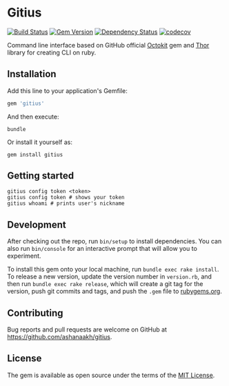 # Gitius

[![Build Status](https://travis-ci.org/ashanaakh/gitius.svg?branch=tests)][travis]
[![Gem Version](https://badge.fury.io/rb/gitius.svg)][gem]
[![Dependency Status](https://beta.gemnasium.com/badges/github.com/ashanaakh/gitius.svg)][gemnasium]
[![codecov](https://codecov.io/gh/ashanaakh/gitius/branch/master/graph/badge.svg)][coverage]

[travis]: https://travis-ci.org/ashanaakh/gitius
[gem]: https://badge.fury.io/rb/gitius
[gemnasium]: https://beta.gemnasium.com/projects/github.com/ashanaakh/gitius
[coverage]: https://codecov.io/gh/ashanaakh/gitius

Command line interface based on GitHub official [Octokit](https://github.com/octokit/octokit.rb)
gem and [Thor](https://github.com/erikhuda/thor) library for creating CLI on ruby.

## Installation

Add this line to your application's Gemfile:

```ruby
gem 'gitius'
```

And then execute:

```shell
bundle
```

Or install it yourself as:

```shell
gem install gitius
```

## Getting started

```shell
gitius config token <token>
gitius config token # shows your token
gitius whoami # prints user's nickname
```

## Development

After checking out the repo, run `bin/setup` to install dependencies. You can also run `bin/console` for an interactive prompt that will allow you to experiment.

To install this gem onto your local machine, run `bundle exec rake install`. To release a new version, update the version number in `version.rb`, and then run `bundle exec rake release`, which will create a git tag for the version, push git commits and tags, and push the `.gem` file to [rubygems.org](https://rubygems.org).

## Contributing

Bug reports and pull requests are welcome on GitHub at https://github.com/ashanaakh/gitius.

## License

The gem is available as open source under the terms of the [MIT License](https://opensource.org/licenses/MIT).
